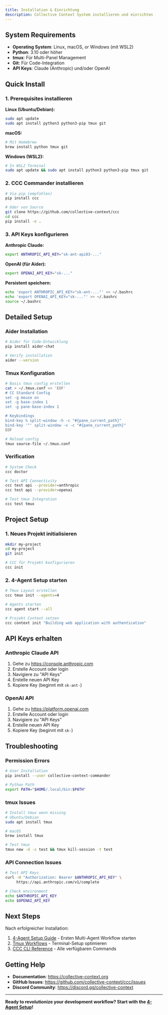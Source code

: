 ```yaml
---
title: Installation & Einrichtung
description: Collective Context System installieren und einrichten
---
```


## System Requirements

- **Operating System**: Linux, macOS, or Windows (mit WSL2)
- **Python**: 3.10 oder höher
- **tmux**: Für Multi-Panel Management
- **Git**: Für Code-Integration
- **API Keys**: Claude (Anthropic) und/oder OpenAI

## Quick Install

### 1. Prerequisites installieren

**Linux (Ubuntu/Debian):**
```bash
sudo apt update
sudo apt install python3 python3-pip tmux git
```

**macOS:**
```bash
# Mit Homebrew
brew install python tmux git
```

**Windows (WSL2):**
```bash
# In WSL2 Terminal
sudo apt update && sudo apt install python3 python3-pip tmux git
```

### 2. CCC Commander installieren

```bash
# Via pip (empfohlen)
pip install ccc

# Oder von Source
git clone https://github.com/collective-context/ccc
cd ccc
pip install -e .
```

### 3. API Keys konfigurieren

**Anthropic Claude:**
```bash
export ANTHROPIC_API_KEY="sk-ant-api03-..."
```

**OpenAI (für Aider):**
```bash
export OPENAI_API_KEY="sk-..."
```

**Persistent speichern:**
```bash
echo 'export ANTHROPIC_API_KEY="sk-ant-..."' >> ~/.bashrc
echo 'export OPENAI_API_KEY="sk-..."' >> ~/.bashrc
source ~/.bashrc
```

## Detailed Setup

### Aider Installation
```bash
# Aider für Code-Entwicklung
pip install aider-chat

# Verify installation
aider --version
```

### Tmux Konfiguration
```bash
# Basis tmux config erstellen
cat > ~/.tmux.conf << 'EOF'
# CC Standard Config
set -g mouse on
set -g base-index 1
set -g pane-base-index 1

# Keybindings
bind-key % split-window -h -c "#{pane_current_path}"
bind-key '"' split-window -v -c "#{pane_current_path}"
EOF

# Reload config
tmux source-file ~/.tmux.conf
```

### Verification

```bash
# System Check
ccc doctor

# Test API Connectivity
ccc test api --provider=anthropic
ccc test api --provider=openai

# Test tmux Integration  
ccc test tmux
```

## Project Setup

### 1. Neues Projekt initialisieren
```bash
mkdir my-project
cd my-project
git init

# CCC für Projekt konfigurieren
ccc init
```

### 2. 4-Agent Setup starten
```bash
# Tmux Layout erstellen
ccc tmux init --agents=4

# Agents starten
ccc agent start --all

# Projekt Context setzen
ccc context init "Building web application with authentication"
```

## API Keys erhalten

### Anthropic Claude API
1. Gehe zu https://console.anthropic.com
2. Erstelle Account oder login
3. Navigiere zu "API Keys"
4. Erstelle neuen API Key
5. Kopiere Key (beginnt mit `sk-ant-`)

### OpenAI API
1. Gehe zu https://platform.openai.com
2. Erstelle Account oder login
3. Navigiere zu "API Keys"
4. Erstelle neuen API Key
5. Kopiere Key (beginnt mit `sk-`)

## Troubleshooting

### Permission Errors
```bash
# User Installation
pip install --user collective-context-commander

# Python Path
export PATH="$HOME/.local/bin:$PATH"
```

### tmux Issues
```bash
# Install tmux wenn missing
# Ubuntu/Debian
sudo apt install tmux

# macOS
brew install tmux

# Test tmux
tmux new -d -s test && tmux kill-session -t test
```

### API Connection Issues
```bash
# Test API Keys
curl -H "Authorization: Bearer $ANTHROPIC_API_KEY" \
     https://api.anthropic.com/v1/complete

# Check environment
echo $ANTHROPIC_API_KEY
echo $OPENAI_API_KEY
```

## Next Steps

Nach erfolgreicher Installation:

1. [4-Agent Setup Guide](/quickstart/4-agent-setup/) - Ersten Multi-Agent Workflow starten
2. [Tmux Workflows](/agents/tmux-workflows/) - Terminal-Setup optimieren  
3. [CCC CLI Reference](/ccc/cli/) - Alle verfügbaren Commands

## Getting Help

- **Documentation**: https://collective-context.org
- **GitHub Issues**: https://github.com/collective-context/ccc/issues
- **Discord Community**: https://discord.gg/collective-context

---

**Ready to revolutionize your development workflow? Start with the [4-Agent Setup](/quickstart/4-agent-setup/)!**